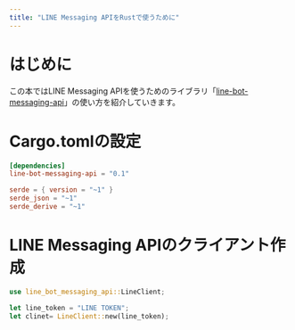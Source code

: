 ```yaml
---
title: "LINE Messaging APIをRustで使うために"
---
```



# はじめに
この本ではLINE Messaging APIを使うためのライブラリ「[line-bot-messaging-api](https://github.com/uiuifree/rust-line-messaging-api)」の使い方を紹介していきます。

# Cargo.tomlの設定
```toml
[dependencies]
line-bot-messaging-api = "0.1"

serde = { version = "~1" }
serde_json = "~1"
serde_derive = "~1"
```


# LINE Messaging APIのクライアント作成

```rust
use line_bot_messaging_api::LineClient;

let line_token = "LINE TOKEN";
let clinet= LineClient::new(line_token);
```
